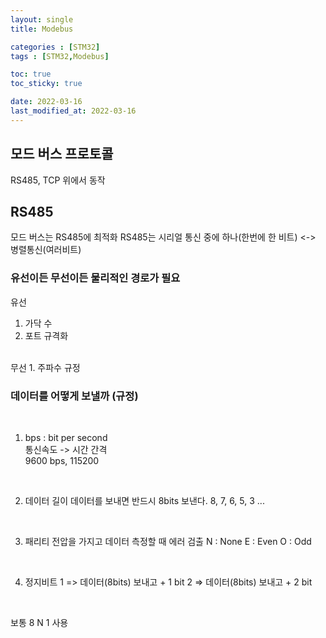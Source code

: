 ```yaml
---
layout: single
title: Modebus

categories : [STM32]
tags : [STM32,Modebus]

toc: true
toc_sticky: true

date: 2022-03-16
last_modified_at: 2022-03-16
---
```



## 모드 버스 프로토콜
RS485, TCP 위에서 동작

## RS485
모드 버스는 RS485에 최적화
RS485는 시리얼 통신 중에 하나(한번에 한 비트) <-> 병렬통신(여러비트)
<br>

### 유선이든 무선이든 물리적인 경로가 필요

유선
1. 가닥 수
2. 포트 규격화  
<br>
무선
1. 주파수 규정  

### 데이터를 어떻게 보낼까 (규정)  
<br>

1. bps : bit per second  
통신속도 -> 시간 간격  
9600 bps, 115200  
<br>

2. 데이터 길이
데이터를 보내면 반드시 8bits 보낸다. 
8, 7, 6, 5, 3 ...  
<br>

3. 패리티
전압을 가지고 데이터 측정할 때 에러 검출
N : None
E : Even
O : Odd
<br>

4. 정지비트
1 => 데이터(8bits) 보내고 + 1 bit
2 => 데이터(8bits) 보내고 + 2 bit
<br>

보통 8 N 1 사용

